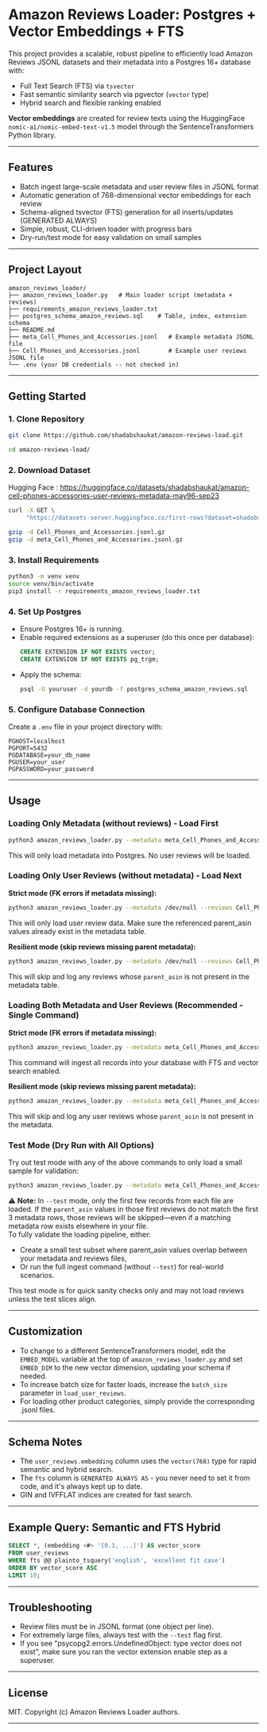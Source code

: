 # Amazon Reviews Loader: Postgres + Vector Embeddings + FTS

This project provides a scalable, robust pipeline to efficiently load Amazon Reviews JSONL datasets and their metadata into a Postgres 16+ database with:
- Full Text Search (FTS) via `tsvector`
- Fast semantic similarity search via pgvector (`vector` type)
- Hybrid search and flexible ranking enabled

**Vector embeddings** are created for review texts using the HuggingFace `nomic-ai/nomic-embed-text-v1.5` model through the SentenceTransformers Python library.

---

## Features

- Batch ingest large-scale metadata and user review files in JSONL format
- Automatic generation of 768-dimensional vector embeddings for each review
- Schema-aligned tsvector (FTS) generation for all inserts/updates (GENERATED ALWAYS)
- Simple, robust, CLI-driven loader with progress bars
- Dry-run/test mode for easy validation on small samples

---

## Project Layout

```
amazon_reviews_loader/
├── amazon_reviews_loader.py   # Main loader script (metadata + reviews)
├── requirements_amazon_reviews_loader.txt
├── postgres_schema_amazon_reviews.sql    # Table, index, extension schema
├── README.md
├── meta_Cell_Phones_and_Accessories.jsonl   # Example metadata JSONL file
├── Cell_Phones_and_Accessories.jsonl        # Example user reviews JSONL file
└── .env (your DB credentials -- not checked in)
```

---

## Getting Started

### 1. Clone Repository

```bash
git clone https://github.com/shadabshaukat/amazon-reviews-load.git

cd amazon-reviews-load/
```

### 2. Download Dataset

Hugging Face : https://huggingface.co/datasets/shadabshaukat/amazon-cell-phones-accessories-user-reviews-metadata-may96-sep23

```bash
curl -X GET \
     "https://datasets-server.huggingface.co/first-rows?dataset=shadabshaukat%2Famazon-cell-phones-accessories-user-reviews-metadata-may96-sep23&config=default&split=train"
```

```bash
gzip -d Cell_Phones_and_Accessories.jsonl.gz
gzip -d meta_Cell_Phones_and_Accessories.jsonl.gz
```

### 3. Install Requirements

```bash
python3 -m venv venv
source venv/bin/activate
pip3 install -r requirements_amazon_reviews_loader.txt
```

### 4. Set Up Postgres

- Ensure Postgres 16+ is running.
- Enable required extensions as a superuser (do this once per database):
  ```sql
  CREATE EXTENSION IF NOT EXISTS vector;
  CREATE EXTENSION IF NOT EXISTS pg_trgm;
  ```
- Apply the schema:
  ```bash
  psql -U youruser -d yourdb -f postgres_schema_amazon_reviews.sql
  ```

### 5. Configure Database Connection

Create a `.env` file in your project directory with:
```env
PGHOST=localhost
PGPORT=5432
PGDATABASE=your_db_name
PGUSER=your_user
PGPASSWORD=your_password
```

---

## Usage

### Loading Only Metadata (without reviews) - Load First

```bash
python3 amazon_reviews_loader.py --metadata meta_Cell_Phones_and_Accessories.jsonl --reviews /dev/null
```
This will only load metadata into Postgres. No user reviews will be loaded.

### Loading Only User Reviews (without metadata) - Load Next

**Strict mode (FK errors if metadata missing):**
```bash
python3 amazon_reviews_loader.py --metadata /dev/null --reviews Cell_Phones_and_Accessories.jsonl
```
This will only load user review data. Make sure the referenced parent_asin values already exist in the metadata table.

**Resilient mode (skip reviews missing parent metadata):**
```bash
python3 amazon_reviews_loader.py --metadata /dev/null --reviews Cell_Phones_and_Accessories.jsonl --skip-missing-metadata
```
This will skip and log any reviews whose `parent_asin` is not present in the metadata table.

### Loading Both Metadata and User Reviews (Recommended - Single Command)

**Strict mode (FK errors if metadata missing):**
```bash
python3 amazon_reviews_loader.py --metadata meta_Cell_Phones_and_Accessories.jsonl --reviews Cell_Phones_and_Accessories.jsonl
```
This command will ingest all records into your database with FTS and vector search enabled.

**Resilient mode (skip reviews missing parent metadata):**
```bash
python3 amazon_reviews_loader.py --metadata meta_Cell_Phones_and_Accessories.jsonl --reviews Cell_Phones_and_Accessories.jsonl --skip-missing-metadata
```
This will skip and log any user reviews whose `parent_asin` is not present in the metadata.

### Test Mode (Dry Run with All Options)

Try out test mode with any of the above commands to only load a small sample for validation:

```bash
python3 amazon_reviews_loader.py --metadata meta_Cell_Phones_and_Accessories.jsonl --reviews Cell_Phones_and_Accessories.jsonl --skip-missing-metadata --test
```

⚠️ **Note:** In `--test` mode, only the first few records from each file are loaded. If the `parent_asin` values in those first reviews do not match the first 3 metadata rows, those reviews will be skipped—even if a matching metadata row exists elsewhere in your file.  
To fully validate the loading pipeline, either:
- Create a small test subset where parent_asin values overlap between your metadata and reviews files,
- Or run the full ingest command (without `--test`) for real-world scenarios.

This test mode is for quick sanity checks only and may not load reviews unless the test slices align.

---

## Customization

- To change to a different SentenceTransformers model, edit the `EMBED_MODEL` variable at the top of `amazon_reviews_loader.py` and set `EMBED_DIM` to the new vector dimension, updating your schema if needed.
- To increase batch size for faster loads, increase the `batch_size` parameter in `load_user_reviews`.
- For loading other product categories, simply provide the corresponding .jsonl files.

---

## Schema Notes

- The `user_reviews.embedding` column uses the `vector(768)` type for rapid semantic and hybrid search.
- The `fts` column is `GENERATED ALWAYS AS` - you never need to set it from code, and it's always kept up to date.
- GIN and IVFFLAT indices are created for fast search.

---

## Example Query: Semantic and FTS Hybrid

```sql
SELECT *, (embedding <#> '[0.1, ...]') AS vector_score
FROM user_reviews
WHERE fts @@ plainto_tsquery('english', 'excellent fit case')
ORDER BY vector_score ASC
LIMIT 10;
```

---

## Troubleshooting

- Review files must be in JSONL format (one object per line).
- For extremely large files, always test with the `--test` flag first.
- If you see "psycopg2.errors.UndefinedObject: type vector does not exist", make sure you ran the vector extension enable step as a superuser.

---

## License

MIT. Copyright (c) Amazon Reviews Loader authors.

---
